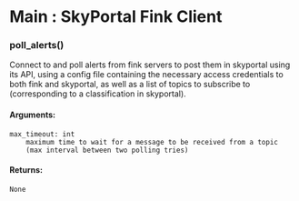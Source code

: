 # Main : SkyPortal Fink Client

### poll_alerts()

Connect to and poll alerts from fink servers to post them in skyportal using its API, using a config file containing
the necessary access credentials to both fink and skyportal, as well as a list of topics to subscribe to
(corresponding to a classification in skyportal).

#### Arguments:
```
max_timeout: int
    maximum time to wait for a message to be received from a topic
    (max interval between two polling tries)
```

#### Returns:
```
None
```
